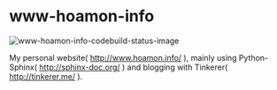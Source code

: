 # www-hoamon-info

![www-hoamon-info-codebuild-status-image]

My personal website( http://www.hoamon.info/ ), mainly using Python-Sphinx( http://sphinx-doc.org/ ) and blogging with Tinkerer( http://tinkerer.me/ ).

[www-hoamon-info-codebuild-status-image]: https://codebuild.ap-northeast-1.amazonaws.com/badges?uuid=eyJlbmNyeXB0ZWREYXRhIjoiVlRudTlST05STmFUSzMyT0dVWFBmUmdvTVlRbEt6RnI3Q282STYyYzlhMkhsNnNpUjBibjFKZmVPVnNmN0xJMFZtMi9lSVpNaDl1V1JNb3NxQjFrK21vPSIsIml2UGFyYW1ldGVyU3BlYyI6IkFvMW9kS1QxZXBCM0IvMGoiLCJtYXRlcmlhbFNldFNlcmlhbCI6MX0%3D&branch=master